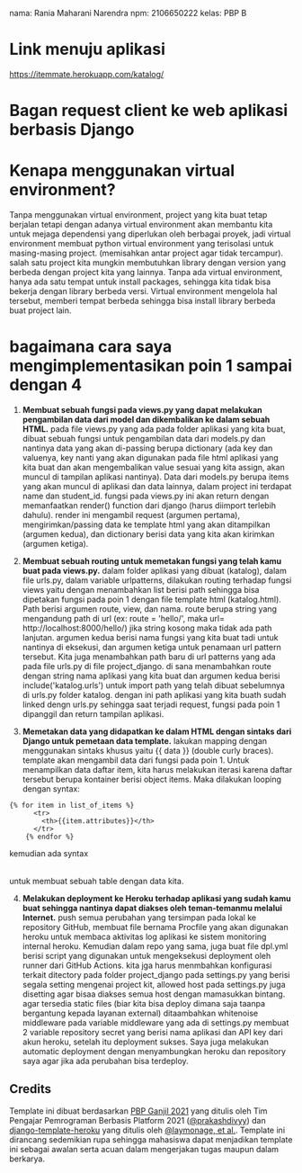 nama: Rania Maharani Narendra
npm: 2106650222
kelas: PBP B

# Link menuju aplikasi

https://itemmate.herokuapp.com/katalog/

# Bagan request client ke web aplikasi berbasis Django

# Kenapa menggunakan virtual environment?
Tanpa menggunakan virtual environment, project yang kita buat tetap berjalan tetapi dengan adanya virtual environment akan membantu kita untuk mejaga dependensi yang diperlukan oleh berbagai proyek, jadi virtual environment membuat python virtual environment yang terisolasi untuk masing-masing project. (memisahkan antar project agar tidak tercampur).
salah satu project kita mungkin membutuhkan library dengan version yang berbeda dengan project kita yang lainnya. Tanpa ada virtual environment, hanya ada satu tempat untuk install packages, sehingga kita tidak bisa bekerja dengan library berbeda versi. Virtual environment mengelola hal tersebut, memberi tempat berbeda sehingga bisa install library berbeda buat project lain.

# bagaimana cara saya mengimplementasikan poin 1 sampai dengan 4

1. **Membuat sebuah fungsi pada views.py yang dapat melakukan pengambilan data dari model dan dikembalikan ke dalam sebuah HTML.**
pada file views.py yang ada pada folder aplikasi yang kita buat, dibuat sebuah fungsi untuk pengambilan data dari models.py dan nantinya data yang akan di-passing berupa dictionary (ada key dan valuenya, key nanti yang akan digunakan pada file html aplikasi yang kita buat dan akan mengembalikan value sesuai yang kita assign, akan muncul di tampilan aplikasi nantinya). Data dari models.py berupa items yang akan muncul di aplikasi dan data lainnya, dalam project ini terdapat name dan student_id.
fungsi pada views.py ini akan return dengan memanfaatkan render() function dari django (harus diimport terlebih dahulu). render ini mengambil request (argumen pertama), mengirimkan/passing data ke template html yang akan ditampilkan (argumen kedua), dan dictionary berisi data yang kita akan kirimkan (argumen ketiga).

2. **Membuat sebuah routing untuk memetakan fungsi yang telah kamu buat pada views.py.**
dalam folder aplikasi yang dibuat (katalog), dalam file urls.py, dalam variable urlpatterns, dilakukan routing terhadap fungsi views yaitu dengan menambahkan list berisi path sehingga bisa dipetakan fungsi pada poin 1 dengan file template html (katalog.html). Path berisi argumen route, view, dan nama.
route berupa string yang mengandung path di url (ex: route = 'hello/', maka url= http://localhost:8000/hello/) jika string kosong maka tidak ada path lanjutan. argumen kedua berisi nama fungsi yang kita buat tadi untuk nantinya di eksekusi, dan argumen ketiga untuk penamaan url pattern tersebut. Kita juga menambahkan path baru di url patterns yang ada pada file urls.py di file project_django. di sana menambahkan route dengan string nama aplikasi yang kita buat dan argumen kedua berisi include('katalog.urls') untuk import path yang telah dibuat sebelumnya di urls.py folder katalog.
dengan ini path aplikasi yang kita buath sudah linked dengn urls.py sehingga saat terjadi request, fungsi pada poin 1 dipanggil dan return tampilan aplikasi.

3. **Memetakan data yang didapatkan ke dalam HTML dengan sintaks dari Django untuk pemetaan data template.**
lakukan mapping dengan menggunakan sintaks khusus yaitu {{ data }} (double curly braces). template akan mengambil data dari fungsi pada poin 1. Untuk menampilkan data daftar item, kita harus melakukan iterasi karena daftar tersebut berupa kontainer berisi object items. Maka dilakukan looping dengan syntax:
``` 
{% for item in list_of_items %}
      <tr>
        <th>{{item.attributes}}</th>
      </tr>
    {% endfor %}
```
kemudian ada syntax <table></table> untuk membuat sebuah table dengan data kita.

4. **Melakukan deployment ke Heroku terhadap aplikasi yang sudah kamu buat sehingga nantinya dapat diakses oleh teman-temanmu melalui Internet.**
push semua perubahan yang tersimpan pada lokal ke repository GitHub, membuat file bernama Procfile yang akan digunakan heroku untuk membaca aktivitas log aplikasi ke sistem monitoring internal heroku. Kemudian dalam repo yang sama, juga buat file dpl.yml berisi script yang digunakan untuk mengeksekusi deployment oleh runner dari GitHub Actions. kita jga harus menmbahkan konfigurasi terkait ditectory pada folder project_django pada settings.py yang berisi segala setting mengenai project kit, allowed host pada settings.py juga disetting agar bisaa diakses semua host dengan mamasukkan bintang. 
agar tersedia static files (biar kita bisa deploy dimana saja taanpa bergantung kepada layanan external) ditaambahkan whitenoise middleware pada variable middleware yang ada di settings.py
membuat 2 variable repository secret yang berisi nama aplikasi dan API key dari akun heroku, setelah itu deployment sukses. Saya juga melakukan automatic deployment dengan menyambungkan heroku dan repository saya agar jika ada perubahan bisa terdeploy.
 

## Credits

Template ini dibuat berdasarkan [PBP Ganjil 2021](https://gitlab.com/PBP-2021/pbp-lab) yang ditulis oleh Tim Pengajar Pemrograman Berbasis Platform 2021 ([@prakashdivyy](https://gitlab.com/prakashdivyy)) dan [django-template-heroku](https://github.com/laymonage/django-template-heroku) yang ditulis oleh [@laymonage, et al.](https://github.com/laymonage). Template ini dirancang sedemikian rupa sehingga mahasiswa dapat menjadikan template ini sebagai awalan serta acuan dalam mengerjakan tugas maupun dalam berkarya.
